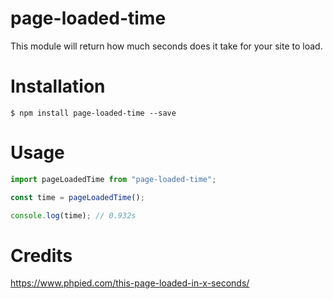 # page-loaded-time

This module will return how much seconds does it take for your site to load.

# Installation
`$ npm install page-loaded-time --save`

# Usage
```javascript
import pageLoadedTime from "page-loaded-time";

const time = pageLoadedTime();

console.log(time); // 0.932s
```

# Credits
https://www.phpied.com/this-page-loaded-in-x-seconds/
